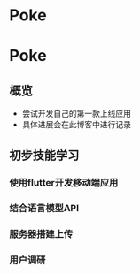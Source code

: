 # Poke


# Poke

## 概览

* 尝试开发自己的第一款上线应用
* 具体进展会在此博客中进行记录

## 初步技能学习

### 使用flutter开发移动端应用
### 结合语言模型API
### 服务器搭建上传
### 用户调研
